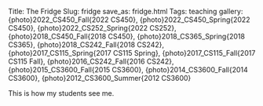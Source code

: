 Title: The Fridge
Slug: fridge
save_as: fridge.html
Tags: teaching
gallery: {photo}2022_CS450_Fall{2022 CS450}, {photo}2022_CS450_Spring{2022 CS450}, {photo}2022_CS252_Spring{2022 CS252}, {photo}2018_CS450_Fall{2018 CS450}, {photo}2018_CS365_Spring{2018 CS365}, {photo}2018_CS242_Fall{2018 CS242}, {photo}2017_CS115_Spring{2017 CS115 Spring}, {photo}2017_CS115_Fall{2017 CS115 Fall}, {photo}2016_CS242_Fall{2016 CS242}, {photo}2015_CS3600_Fall{2015 CS3600}, {photo}2014_CS3600_Fall{2014 CS3600}, {photo}2012_CS3600_Summer{2012 CS3600}

This is how my students see me.
